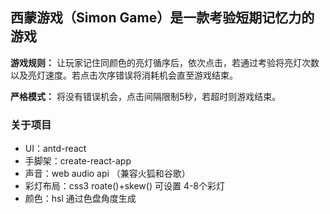 ## 西蒙游戏（Simon Game）是一款考验短期记忆力的游戏

**游戏规则：** 让玩家记住同颜色的亮灯循序后，依次点击，若通过考验将亮灯次数以及亮灯速度。若点击次序错误将消耗机会直至游戏结束。

**严格模式：** 将没有错误机会，点击间隔限制5秒，若超时则游戏结束。

### 关于项目 
* UI：antd-react 
* 手脚架：create-react-app 
* 声音：web audio api （兼容火狐和谷歌） 
* 彩灯布局：css3 roate()+skew() 可设置 4-8个彩灯 
* 颜色：hsl 通过色盘角度生成 
